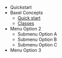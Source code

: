 * Quickstart
* Baxel Concepts
  * [Quick start](README.md)
  * [Classes](Entity-Classes.md)
* Menu Option 2
  * Submenu Option A
  * Submenu Option B
  * Submenu Option C
* Menu Option 3
<!--stackedit_data:
eyJoaXN0b3J5IjpbLTY3MjIzOTE3OCwxMjY2OTM5OTAwXX0=
-->